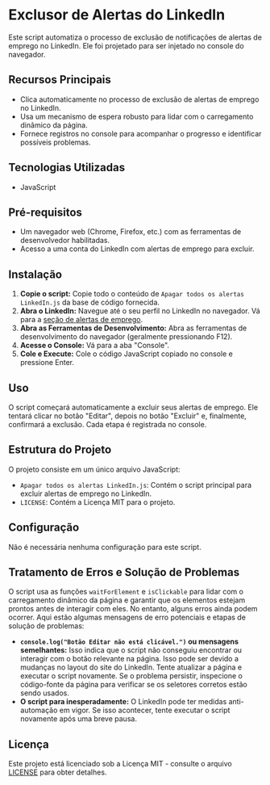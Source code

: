 # Exclusor de Alertas do LinkedIn
Este script automatiza o processo de exclusão de notificações de alertas de emprego no LinkedIn. Ele foi projetado para ser injetado no console do navegador.

## Recursos Principais
* Clica automaticamente no processo de exclusão de alertas de emprego no LinkedIn.
* Usa um mecanismo de espera robusto para lidar com o carregamento dinâmico da página.
* Fornece registros no console para acompanhar o progresso e identificar possíveis problemas.

## Tecnologias Utilizadas
* JavaScript

## Pré-requisitos
* Um navegador web (Chrome, Firefox, etc.) com as ferramentas de desenvolvedor habilitadas.
* Acesso a uma conta do LinkedIn com alertas de emprego para excluir.

## Instalação
1. **Copie o script:** Copie todo o conteúdo de `Apagar todos os alertas LinkedIn.js` da base de código fornecida.
2. **Abra o LinkedIn:** Navegue até o seu perfil no LinkedIn no navegador. Vá para a [seção de alertas de emprego](https://www.linkedin.com/jobs/jam/).
3. **Abra as Ferramentas de Desenvolvimento:** Abra as ferramentas de desenvolvimento do navegador (geralmente pressionando F12).
4. **Acesse o Console:** Vá para a aba "Console".
5. **Cole e Execute:** Cole o código JavaScript copiado no console e pressione Enter.

## Uso
O script começará automaticamente a excluir seus alertas de emprego. Ele tentará clicar no botão "Editar", depois no botão "Excluir" e, finalmente, confirmará a exclusão. Cada etapa é registrada no console.

## Estrutura do Projeto
O projeto consiste em um único arquivo JavaScript:
* `Apagar todos os alertas LinkedIn.js`: Contém o script principal para excluir alertas de emprego no LinkedIn.
* `LICENSE`: Contém a Licença MIT para o projeto.

## Configuração
Não é necessária nenhuma configuração para este script.

## Tratamento de Erros e Solução de Problemas
O script usa as funções `waitForElement` e `isClickable` para lidar com o carregamento dinâmico da página e garantir que os elementos estejam prontos antes de interagir com eles. No entanto, alguns erros ainda podem ocorrer. Aqui estão algumas mensagens de erro potenciais e etapas de solução de problemas:

* **`console.log("Botão Editar não está clicável.")` ou mensagens semelhantes:** Isso indica que o script não conseguiu encontrar ou interagir com o botão relevante na página. Isso pode ser devido a mudanças no layout do site do LinkedIn. Tente atualizar a página e executar o script novamente. Se o problema persistir, inspecione o código-fonte da página para verificar se os seletores corretos estão sendo usados.
* **O script para inesperadamente:** O LinkedIn pode ter medidas anti-automação em vigor. Se isso acontecer, tente executar o script novamente após uma breve pausa.

## Licença
Este projeto está licenciado sob a Licença MIT - consulte o arquivo [LICENSE](LICENSE) para obter detalhes.